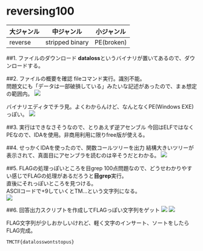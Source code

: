 # reversing100

|大ジャンル|中ジャンル     |小ジャンル|
|----------|---------------|----------|
|reverse   |stripped binary|PE(broken)|

##1. ファイルのダウンロード
**dataloss**というバイナリが置いてあるので、ダウンロードする。

##2. ファイルの概要を確認
fileコマンド実行。識別不能。<br>
問題文にも「データは一部破損している」みたいな記述があったので、まぁ想定の範囲内。
![](https://gist.githubusercontent.com/boropon/1ac960a9d68813d400c0e83483ddb196/raw/6e3b8108cbaefb3ecb23f3ae907e1bdc76c41fef/z_file_dataloss.png)

バイナリエディタでチラ見。よくわからんけど、なんとなくPE(Windows EXE)っぽい。
![](https://gist.githubusercontent.com/boropon/1ac960a9d68813d400c0e83483ddb196/raw/6e3b8108cbaefb3ecb23f3ae907e1bdc76c41fef/z_Stiring_PE.png)

##3. 実行はできなさそうなので、とりあえず逆アセンブル
今回はELFではなくPEなので、IDAを使用。非商用利用に限りfree版が使える。

##4. せっかくIDAを使ったので、関数コールツリーを出力
結構大きいツリーが表示されて、真面目にアセンブラを読むのは辛そうだとわかる。
![](https://gist.githubusercontent.com/boropon/1ac960a9d68813d400c0e83483ddb196/raw/6e3b8108cbaefb3ecb23f3ae907e1bdc76c41fef/z_IDA_functiontree.png)

##5. FLAGの処理っぽいところを目grep
100点問題なので、どうせわかりやすい感じでFLAGの処理があるだろうと**目grep**実行。<br>
直後にそれっぽいところを見つける。<br>
ASCIIコードで+9していくとTM...という文字列になる。<br>
![](https://gist.githubusercontent.com/boropon/1ac960a9d68813d400c0e83483ddb196/raw/6e3b8108cbaefb3ecb23f3ae907e1bdc76c41fef/z_IDA_asem.png)

##6. 回答出力スクリプトを作成してFLAGっぽい文字列をゲット
![](https://gist.githubusercontent.com/boropon/1ac960a9d68813d400c0e83483ddb196/raw/6e3b8108cbaefb3ecb23f3ae907e1bdc76c41fef/z_makeflagrb.png)
![](https://gist.githubusercontent.com/boropon/1ac960a9d68813d400c0e83483ddb196/raw/6e3b8108cbaefb3ecb23f3ae907e1bdc76c41fef/z_result.png)

FLAG文字列が少しおかしいけれど、軽く文字のインサート、ソートをしたらFLAG完成。
~~~
TMCTF{datalosswontstopus}
~~~